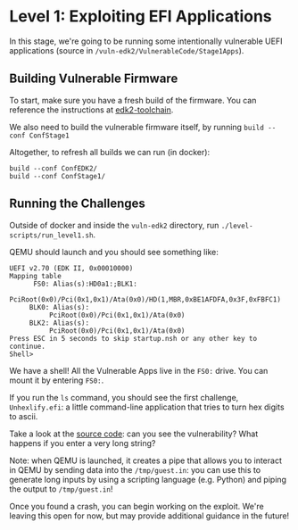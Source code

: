 # Level 1: Exploiting EFI Applications

In this stage, we're going to be running some intentionally vulnerable UEFI applications (source in `/vuln-edk2/VulnerableCode/Stage1Apps`).

## Building Vulnerable Firmware
To start, make sure you have a fresh build of the firmware.
You can reference the instructions at [edk2-toolchain](../../edk2-build-toolchain/README.md).

We also need to build the vulnerable firmware itself, by running `build --conf ConfStage1`

Altogether, to refresh all builds we can run (in docker):

```console
build --conf ConfEDK2/
build --conf ConfStage1/
```

## Running the Challenges
Outside of docker and inside the `vuln-edk2` directory, run `./level-scripts/run_level1.sh`.

QEMU should launch and you should see something like:

```
UEFI v2.70 (EDK II, 0x00010000)
Mapping table
      FS0: Alias(s):HD0a1:;BLK1:
          PciRoot(0x0)/Pci(0x1,0x1)/Ata(0x0)/HD(1,MBR,0xBE1AFDFA,0x3F,0xFBFC1)
     BLK0: Alias(s):
          PciRoot(0x0)/Pci(0x1,0x1)/Ata(0x0)
     BLK2: Alias(s):
          PciRoot(0x0)/Pci(0x1,0x1)/Ata(0x0)
Press ESC in 5 seconds to skip startup.nsh or any other key to continue.
Shell>
```

We have a shell!
All the Vulnerable Apps live in the `FS0:` drive.
You can mount it by entering `FS0:`.

If you run the `ls` command, you should see the first challenge, `Unhexlify.efi`: a little command-line application that tries to turn hex digits to ascii.

Take a look at the [source code](../../vuln-edk2/VulnerableCode/Stage1Apps/Unhexlify/Unhexlify.c): can you see the vulnerability? What happens if you enter a very long string?

Note: when QEMU is launched, it creates a pipe that allows you to interact in QEMU by sending data into the `/tmp/guest.in`: you can use this to generate long inputs by using a scripting language (e.g. Python) and piping the output to `/tmp/guest.in`!

Once you found a crash, you can begin working on the exploit.
We're leaving this open for now, but may provide additional guidance in the future!
